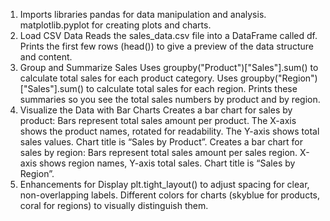 1) Imports libraries
       pandas for data manipulation and analysis.
       matplotlib.pyplot for creating plots and charts.
3) Load CSV Data
   Reads the sales_data.csv file into a DataFrame called df.
   Prints the first few rows (head()) to give a preview of the data structure and content.
4) Group and Summarize Sales
   Uses groupby("Product")["Sales"].sum() to calculate total sales for each product category.
   Uses groupby("Region")["Sales"].sum() to calculate total sales for each region.
   Prints these summaries so you see the total sales numbers by product and by region.
5) Visualize the Data with Bar Charts
   Creates a bar chart for sales by product:
   Bars represent total sales amount per product.
   The X-axis shows the product names, rotated for readability.
   The Y-axis shows total sales values.
   Chart title is “Sales by Product”.
   Creates a bar chart for sales by region:
   Bars represent total sales amount per sales region.
   X-axis shows region names, Y-axis total sales.
   Chart title is “Sales by Region”.
6) Enhancements for Display
   plt.tight_layout() to adjust spacing for clear, non-overlapping labels.
   Different colors for charts (skyblue for products, coral for regions) to visually distinguish them.
